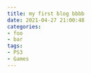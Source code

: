 ```yaml
---
title: my first blog bbbb
date: 2021-04-27 21:00:48
categories:
- foo
- bar
tags:
- PS3
- Games
---
```

